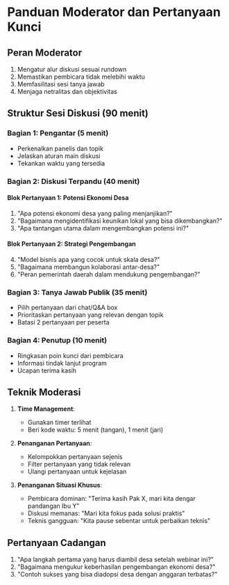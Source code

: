 # Panduan Moderator dan Pertanyaan Kunci

## Peran Moderator

1. Mengatur alur diskusi sesuai rundown
2. Memastikan pembicara tidak melebihi waktu
3. Memfasilitasi sesi tanya jawab
4. Menjaga netralitas dan objektivitas

## Struktur Sesi Diskusi (90 menit)

### Bagian 1: Pengantar (5 menit)

- Perkenalkan panelis dan topik
- Jelaskan aturan main diskusi
- Tekankan waktu yang tersedia

### Bagian 2: Diskusi Terpandu (40 menit)

#### Blok Pertanyaan 1: Potensi Ekonomi Desa

1. "Apa potensi ekonomi desa yang paling menjanjikan?"
2. "Bagaimana mengidentifikasi keunikan lokal yang bisa dikembangkan?"
3. "Apa tantangan utama dalam mengembangkan potensi ini?"

#### Blok Pertanyaan 2: Strategi Pengembangan

4. "Model bisnis apa yang cocok untuk skala desa?"
5. "Bagaimana membangun kolaborasi antar-desa?"
6. "Peran pemerintah daerah dalam mendukung pengembangan?"

### Bagian 3: Tanya Jawab Publik (35 menit)

- Pilih pertanyaan dari chat/Q&A box
- Prioritaskan pertanyaan yang relevan dengan topik
- Batasi 2 pertanyaan per peserta

### Bagian 4: Penutup (10 menit)

- Ringkasan poin kunci dari pembicara
- Informasi tindak lanjut program
- Ucapan terima kasih

## Teknik Moderasi

1. **Time Management**:
   - Gunakan timer terlihat
   - Beri kode waktu: 5 menit (tangan), 1 menit (jari)

2. **Penanganan Pertanyaan**:
   - Kelompokkan pertanyaan sejenis
   - Filter pertanyaan yang tidak relevan
   - Ulangi pertanyaan untuk kejelasan

3. **Penanganan Situasi Khusus**:
   - Pembicara dominan: "Terima kasih Pak X, mari kita dengar pandangan Ibu Y"
   - Diskusi memanas: "Mari kita fokus pada solusi praktis"
   - Teknis gangguan: "Kita pause sebentar untuk perbaikan teknis"

## Pertanyaan Cadangan

1. "Apa langkah pertama yang harus diambil desa setelah webinar ini?"
2. "Bagaimana mengukur keberhasilan pengembangan ekonomi desa?"
3. "Contoh sukses yang bisa diadopsi desa dengan anggaran terbatas?"
